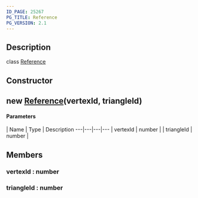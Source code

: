 ```yaml
---
ID_PAGE: 25267
PG_TITLE: Reference
PG_VERSION: 2.1
---
```

## Description

class [Reference](/classes/3.1/Reference)



## Constructor

## new [Reference](/classes/3.1/Reference)(vertexId, triangleId)



#### Parameters
 | Name | Type | Description
---|---|---|---
 | vertexId | number | 
 | triangleId | number | 
## Members

### vertexId : number


### triangleId : number


